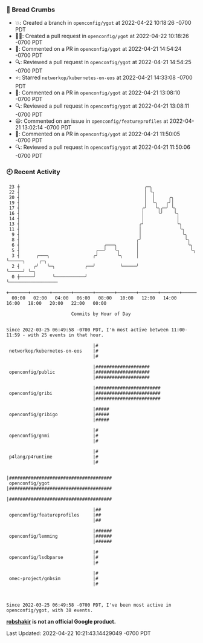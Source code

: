 ### 🍞 Bread Crumbs

 * 💥: Created a branch in `openconfig/ygot` at 2022-04-22 10:18:26 -0700 PDT
 * ✍🏼: Created a pull request in `openconfig/ygot` at 2022-04-22 10:18:26 -0700 PDT
 * 💬: Commented on a PR in  `openconfig/ygot` at 2022-04-21 14:54:24 -0700 PDT
 * 🔍: Reviewed a pull request in  `openconfig/ygot` at 2022-04-21 14:54:25 -0700 PDT
 * ⭐️: Starred `networkop/kubernetes-on-eos` at 2022-04-21 14:33:08 -0700 PDT
 * 💬: Commented on a PR in  `openconfig/ygot` at 2022-04-21 13:08:10 -0700 PDT
 * 🔍: Reviewed a pull request in  `openconfig/ygot` at 2022-04-21 13:08:11 -0700 PDT
 * 😃: Commented on an issue in `openconfig/featureprofiles` at 2022-04-21 13:02:14 -0700 PDT
 * 💬: Commented on a PR in  `openconfig/ygot` at 2022-04-21 11:50:05 -0700 PDT
 * 🔍: Reviewed a pull request in  `openconfig/ygot` at 2022-04-21 11:50:06 -0700 PDT

### 🕘 Recent Activity
```
 23 ┼                                              ╭─╮
 22 ┤                                              │ ╰╮
 20 ┤                                              │  │     ╭╮
 19 ┤                                              │  ╰╮   ╭╯│
 17 ┤                                             ╭╯   ╰╮╭─╯ ╰╮
 16 ┤                                             │     ╰╯    ╰╮
 14 ┤                                             │            │
 13 ┤                                            ╭╯            ╰╮
 11 ┤                                            │              ╰╮
  9 ┤                                            │               ╰╮
  8 ┤                                           ╭╯                ╰╮
  6 ┤                               ╭───╮       │                  ╰╮
  5 ┤                            ╭──╯   ╰╮      │                   ╰╮
  3 ┤      ╭───╮                ╭╯       ╰╮     │                    ╰─────╮     ╭─╮
  2 ┤     ╭╯   ╰─╮           ╭──╯         ╰─────╯                          ╰─────╯ ╰─╮
  0 ┼─────╯      ╰───────────╯                                                       ╰──────────────────
    +───────+───────+───────+───────+───────+───────+───────+───────+───────+───────+───────+───────+────
  00:00   02:00   04:00   06:00   08:00   10:00   12:00   14:00   16:00   18:00   20:00   22:00   00:00   

						Commits by Hour of Day


Since 2022-03-25 06:49:58 -0700 PDT, I'm most active between 11:00-11:59 - with 25 events in that hour.

```



```
                                |#
 networkop/kubernetes-on-eos    |#
                                |#

                                |####################
 openconfig/public              |####################
                                |####################

                                |########################
 openconfig/gribi               |########################
                                |########################

                                |#####
 openconfig/gribigo             |#####
                                |#####

                                |#
 openconfig/gnmi                |#
                                |#

                                |#
 p4lang/p4runtime               |#
                                |#

                                |######################################
 openconfig/ygot                |######################################
                                |######################################

                                |##
 openconfig/featureprofiles     |##
                                |##

                                |######
 openconfig/lemming             |######
                                |######

                                |#
 openconfig/lsdbparse           |#
                                |#

                                |#
 omec-project/gnbsim            |#
                                |#



Since 2022-03-25 06:49:58 -0700 PDT, I've been most active in openconfig/ygot, with 38 events.

```
**[robshakir](mailto:robjs@google.com) is not an official Google product.**  


Last Updated: 2022-04-22 10:21:43.14429049 -0700 PDT
